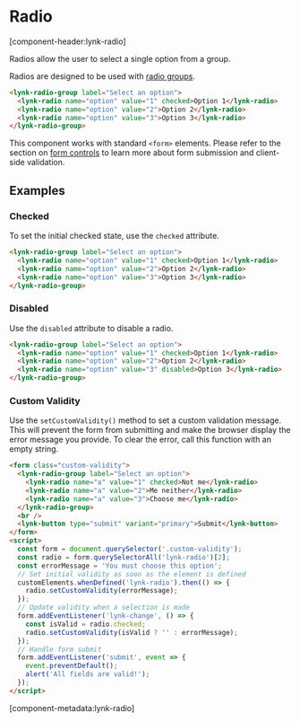# Radio

[component-header:lynk-radio]

Radios allow the user to select a single option from a group.

Radios are designed to be used with [radio groups](/components/radio-group).

```html preview
<lynk-radio-group label="Select an option">
  <lynk-radio name="option" value="1" checked>Option 1</lynk-radio>
  <lynk-radio name="option" value="2">Option 2</lynk-radio>
  <lynk-radio name="option" value="3">Option 3</lynk-radio>
</lynk-radio-group>
```

<lynk-alert open>This component works with standard `<form>` elements. Please refer to the section on [form controls](/getting-started/form-controls) to learn more about form submission and client-side validation.</lynk-alert>

## Examples

### Checked

To set the initial checked state, use the `checked` attribute.

```html preview
<lynk-radio-group label="Select an option">
  <lynk-radio name="option" value="1" checked>Option 1</lynk-radio>
  <lynk-radio name="option" value="2">Option 2</lynk-radio>
  <lynk-radio name="option" value="3">Option 3</lynk-radio>
</lynk-radio-group>
```

### Disabled

Use the `disabled` attribute to disable a radio.

```html preview
<lynk-radio-group label="Select an option">
  <lynk-radio name="option" value="1" checked>Option 1</lynk-radio>
  <lynk-radio name="option" value="2">Option 2</lynk-radio>
  <lynk-radio name="option" value="3" disabled>Option 3</lynk-radio>
</lynk-radio-group>
```

### Custom Validity

Use the `setCustomValidity()` method to set a custom validation message. This will prevent the form from submitting and make the browser display the error message you provide. To clear the error, call this function with an empty string.

```html preview
<form class="custom-validity">
  <lynk-radio-group label="Select an option">
    <lynk-radio name="a" value="1" checked>Not me</lynk-radio>
    <lynk-radio name="a" value="2">Me neither</lynk-radio>
    <lynk-radio name="a" value="3">Choose me</lynk-radio>
  </lynk-radio-group>
  <br />
  <lynk-button type="submit" variant="primary">Submit</lynk-button>
</form>
<script>
  const form = document.querySelector('.custom-validity');
  const radio = form.querySelectorAll('lynk-radio')[2];
  const errorMessage = 'You must choose this option';
  // Set initial validity as soon as the element is defined
  customElements.whenDefined('lynk-radio').then(() => {
    radio.setCustomValidity(errorMessage);
  });
  // Update validity when a selection is made
  form.addEventListener('lynk-change', () => {
    const isValid = radio.checked;
    radio.setCustomValidity(isValid ? '' : errorMessage);
  });
  // Handle form submit
  form.addEventListener('submit', event => {
    event.preventDefault();
    alert('All fields are valid!');
  });
</script>
```

[component-metadata:lynk-radio]

